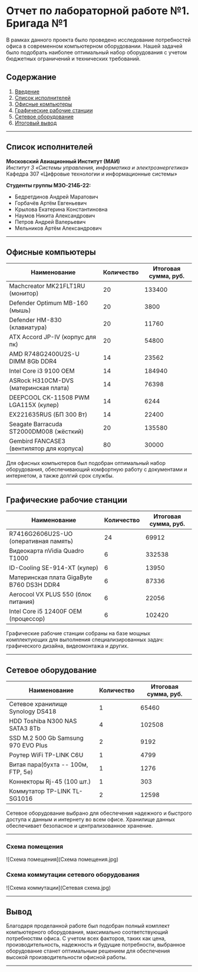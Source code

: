 # Отчет по лабораторной работе №1. Бригада №1

В рамках данного проекта было проведено исследование потребностей офиса в современном компьютерном оборудовании. Нашей задачей было подобрать наиболее оптимальный набор оборудования с учетом бюджетных ограничений и технических требований.

## Содержание

1. [Введение](#Отчет-по-закупке-оборудования-для-офиса)
2. [Список исполнителей](#Список-исполнителей)
3. [Офисные компьютеры](#Офисные-компьютеры)
4. [Графические рабочие станции](#Графические-рабочие-станции)
5. [Сетевое оборудование](#Сетевое-оборудование)
6. [Итоговый вывод](#Итоговый-вывод)

---

## Список исполнителей

**Московский Авиационный Институт (МАИ)**  
*Институт 3 «Системы управления, информатика и электроэнергетика»*  
Кафедра 307 «Цифровые технологии и информационные системы»

**Студенты группы М3О-214Б-22:**

- Бедретдинов Андрей Маратович
- Горбачёв Артём Евгеньевич
- Крылова Екатерина Константиновна
- Наумов Никита Александрович
- Петров Андрей Валерьевич
- Мельников Артём Александрович

---

## Офисные компьютеры

| Наименование | Количество | Итоговая сумма, руб. |
|--------------|------------|----------------------|
| Machcreator MK21FLT1RU (монитор) | 20 | 133400 |
| Defender Optimum MB-160 (мышь) | 20 | 3800 |
| Defender HM-830 (клавиатура) | 20 | 11760 |
| ATX Accord JP-IV (корпус для пк) | 20 | 54800 |
| AMD R748G2400U2S-U DIMM 8Gb DDR4 | 14 | 23562 |
| Intel Core i3 9100 OEM | 14 | 184940 |
| ASRock H310CM-DVS (материнская плата) | 14 | 76398 |
| DEEPCOOL CK-11508 PWM LGA115X (кулер) | 14 | 6244 |
| EX221635RUS (БП 300 Вт) | 14 | 22400 |
| Seagate Barracuda ST2000DM008 (жёсткий) | 20 | 135580 |
| Gembird FANCASE3 (вентилятор для корпуса) | 80 | 30000 |


Для офисных компьютеров был подобран оптимальный набор оборудования, обеспечивающий комфортную работу с документами и интернетом, а также долгий срок службы.

---

## Графические рабочие станции

| Наименование | Количество | Итоговая сумма, руб. |
|--------------|------------|----------------------|
| R7416G2606U2S-UO (оперативная память) | 24 | 69912 |
| Видеокарта nVidia Quadro T1000 | 6 | 332538 |
| ID-Cooling SE-914-XT (кулер) | 6 | 13950 |
| Материнская плата GigaByte B760 DS3H DDR4 | 6 | 87336 |
| Aerocool VX PLUS 550 (блок питания) | 6 | 22056 |
| Intel Core i5 12400F OEM (процессор) | 6 | 102420 |

Графические рабочие станции собраны на базе мощных комплектующих для выполнения специализированных задач: графического дизайна, видеомонтажа и других.

---

## Сетевое оборудование

| Наименование | Количество | Итоговая сумма, руб. |
|--------------|------------|----------------------|
| Сетевое хранилище Synology DS418 | 1 | 65460 |
| HDD Toshiba N300 NAS SATA3 8Tb | 4 | 102508 |
| SSD M.2 500 Gb Samsung 970 EVO Plus | 2 | 9192 |
| Роутер WiFi TP-LINK C6U | 1 | 4799 |
| Витая пара(бухта -- 100м, FTP, 5e) | 1 | 1276 |
| Коннекторы Rj-45 (100 шт.) | 1 | 303 |
| Коммутатор TP-LINK TL-SG1016 | 2 | 12598 |

Сетевое оборудование выбрано для обеспечения надежного и быстрого доступа к данным и интернету во всем офисе. Хранилище данных обеспечивает безопасное и централизованное хранение.

---

### Схема помещения
![Схема помещения](Схема помещения.jpg)

### Схема коммутации сетевого оборудования
![Схема коммутации](Сетевая схема.jpg)

---

## Вывод

Благодаря проделанной работе был подобран полный комплект компьютерного оборудования, максимально соответствующий потребностям офиса. С учетом всех факторов, таких как цена, производительность, надежность и будущие потребности, выбранное оборудование станет оптимальным решением для обеспечения высокой производительности офисной работы.

---

